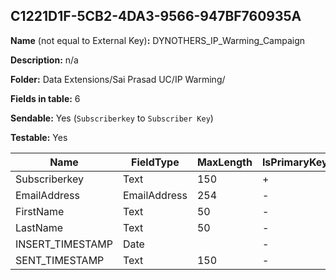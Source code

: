 ## C1221D1F-5CB2-4DA3-9566-947BF760935A

**Name** (not equal to External Key)**:** DYNOTHERS_IP_Warming_Campaign

**Description:** n/a

**Folder:** Data Extensions/Sai Prasad UC/IP Warming/

**Fields in table:** 6

**Sendable:** Yes (`Subscriberkey` to `Subscriber Key`)

**Testable:** Yes

| Name | FieldType | MaxLength | IsPrimaryKey | IsNullable | DefaultValue |
| --- | --- | --- | --- | --- | --- |
| Subscriberkey | Text | 150 | + | - |  |
| EmailAddress | EmailAddress | 254 | - | - |  |
| FirstName | Text | 50 | - | - |  |
| LastName | Text | 50 | - | - |  |
| INSERT_TIMESTAMP | Date |  | - | + | GetDate() |
| SENT_TIMESTAMP | Text | 150 | - | + | DEFAULT |
